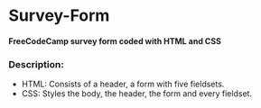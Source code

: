 # Survey-Form
#### FreeCodeCamp survey form coded with HTML and CSS

### Description:
* HTML: Consists of a header, a form with five fieldsets.
* CSS: Styles the body, the header, the form and every fieldset.
